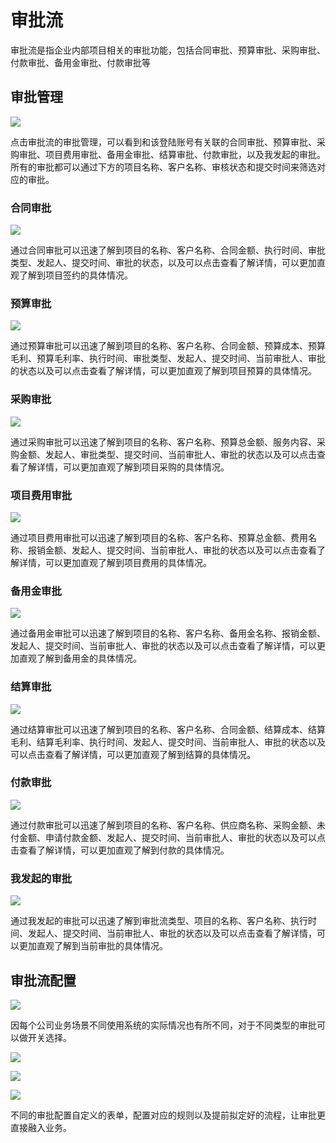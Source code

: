 # 审批流

审批流是指企业内部项目相关的审批功能，包括合同审批、预算审批、采购审批、付款审批、备用金审批、付款审批等

## 审批管理

![](https://dm-1303208826.cos.ap-guangzhou.myqcloud.com/chm/99/%E5%AE%A1%E6%89%B9%E7%AE%A1%E7%90%86.png)

点击审批流的审批管理，可以看到和该登陆账号有关联的合同审批、预算审批、采购审批、项目费用审批、备用金审批、结算审批、付款审批，以及我发起的审批。所有的审批都可以通过下方的项目名称、客户名称、审核状态和提交时间来筛选对应的审批。


### 合同审批

![](https://dm-1303208826.cos.ap-guangzhou.myqcloud.com/chm/99/%E5%90%88%E5%90%8C%E5%AE%A1%E6%89%B9.png)

通过合同审批可以迅速了解到项目的名称、客户名称、合同金额、执行时间、审批类型、发起人、提交时间、审批的状态，以及可以点击查看了解详情，可以更加直观了解到项目签约的具体情况。

### 预算审批

![](https://dm-1303208826.cos.ap-guangzhou.myqcloud.com/chm/99/%E9%A2%84%E7%AE%97%E5%AE%A1%E6%89%B9.png)

通过预算审批可以迅速了解到项目的名称、客户名称、合同金额、预算成本、预算毛利、预算毛利率、执行时间、审批类型、发起人、提交时间、当前审批人、审批的状态以及可以点击查看了解详情，可以更加直观了解到项目预算的具体情况。

### 采购审批

![](https://dm-1303208826.cos.ap-guangzhou.myqcloud.com/chm/99/%E9%87%87%E8%B4%AD%E5%AE%A1%E6%89%B9.png)

通过采购审批可以迅速了解到项目的名称、客户名称、预算总金额、服务内容、采购金额、发起人、审批类型、提交时间、当前审批人、审批的状态以及可以点击查看了解详情，可以更加直观了解到项目采购的具体情况。

### 项目费用审批

![](https://dm-1303208826.cos.ap-guangzhou.myqcloud.com/chm/99/%E9%A1%B9%E7%9B%AE%E8%B4%B9%E7%94%A8%E5%AE%A1%E6%89%B9.png)

通过项目费用审批可以迅速了解到项目的名称、客户名称、预算总金额、费用名称、报销金额、发起人、提交时间、当前审批人、审批的状态以及可以点击查看了解详情，可以更加直观了解到项目费用的具体情况。

### 备用金审批

![](https://dm-1303208826.cos.ap-guangzhou.myqcloud.com/chm/99/%E5%A4%87%E7%94%A8%E9%87%91%E5%AE%A1%E6%89%B9.png)

通过备用金审批可以迅速了解到项目的名称、客户名称、备用金名称、报销金额、发起人、提交时间、当前审批人、审批的状态以及可以点击查看了解详情，可以更加直观了解到备用金的具体情况。

### 结算审批

![](https://dm-1303208826.cos.ap-guangzhou.myqcloud.com/chm/99/%E7%BB%93%E7%AE%97%E5%AE%A1%E6%89%B9.png)

通过结算审批可以迅速了解到项目的名称、客户名称、合同金额、结算成本、结算毛利、结算毛利率、执行时间、发起人、提交时间、当前审批人、审批的状态以及可以点击查看了解详情，可以更加直观了解到结算的具体情况。

### 付款审批

![](https://dm-1303208826.cos.ap-guangzhou.myqcloud.com/chm/99/%E4%BB%98%E6%AC%BE%E5%AE%A1%E6%89%B9.png)

通过付款审批可以迅速了解到项目的名称、客户名称、供应商名称、采购金额、未付金额、申请付款金额、发起人、提交时间、当前审批人、审批的状态以及可以点击查看了解详情，可以更加直观了解到付款的具体情况。

### 我发起的审批

![](https://dm-1303208826.cos.ap-guangzhou.myqcloud.com/chm/99/%E6%88%91%E5%8F%91%E8%B5%B7%E7%9A%84%E5%AE%A1%E6%89%B9.png)

通过我发起的审批可以迅速了解到审批流类型、项目的名称、客户名称、执行时间、发起人、提交时间、当前审批人、审批的状态以及可以点击查看了解详情，可以更加直观了解到当前审批的具体情况。


## 审批流配置

![](https://dm-1303208826.cos.ap-guangzhou.myqcloud.com/chm/99/%E5%AE%A1%E6%89%B9%E9%85%8D%E7%BD%AE.png)

因每个公司业务场景不同使用系统的实际情况也有所不同，对于不同类型的审批可以做开关选择。

![](https://dm-1303208826.cos.ap-guangzhou.myqcloud.com/chm/99/%E8%A1%A8%E5%8D%95%E9%85%8D%E7%BD%AE.png)

![](https://dm-1303208826.cos.ap-guangzhou.myqcloud.com/chm/99/%E8%A7%84%E5%88%99%E9%85%8D%E7%BD%AE.png)

![](https://dm-1303208826.cos.ap-guangzhou.myqcloud.com/chm/99/%E6%B5%81%E7%A8%8B%E9%85%8D%E7%BD%AE.png)

不同的审批配置自定义的表单，配置对应的规则以及提前拟定好的流程，让审批更直接融入业务。